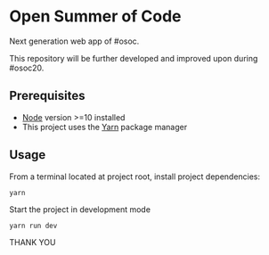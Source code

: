 # Open Summer of Code

Next generation web app of #osoc.

This repository will be further developed and improved upon during #osoc20.


## Prerequisites

- [Node](https://nodejs.org/en/download/) version >=10 installed
- This project uses the [Yarn](https://yarnpkg.com/getting-started/install) package manager


## Usage
From a terminal located at project root, install project dependencies:

```bash
yarn
```

Start the project in development mode

```
yarn run dev
```
THANK YOU
